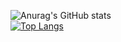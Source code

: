 ![Anurag's GitHub stats](https://github-readme-stats.vercel.app/api?username=JBeanny&show_icons=true&theme=radical) 
<br/>
[![Top Langs](https://github-readme-stats.vercel.app/api/top-langs/?username=JBeanny&layout=compact)](https://github.com/anuraghazra/github-readme-stats)
